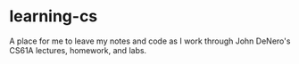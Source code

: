 # learning-cs
A place for me to leave my notes and code as I work through John DeNero's CS61A lectures, homework, and labs.
